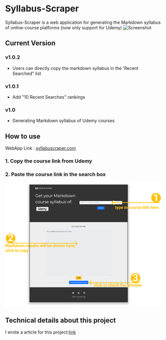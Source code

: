 # Syllabus-Scraper
Syllabus-Scraper is a web application for generating the Markdown syllabus of online-course platforms (now only support for Udemy)
![Screenshot](/services/web/project/static/images/projectgif.gif)

## Current Version
### v1.0.2
* Users can directly copy the markdown syllabus in the 'Recent Searched" list

### v1.0.1
* Add "10 Recent Searches" rankings

### v1.0
* Generating Markdown syllabus of Udemy courses

## How to use
WebApp Link : [syllabuscraper.com](https://syllabuscraper.com)
### 1. Copy the course link from Udemy 
### 2. Paste the course link in the search box
![Screenshot](/services/web/project/static/images/index.png)

## Technical details about this project
I wrote a article for this project:[link](https://medium.com/@effylh/building-an-online-course-syllabus-scraper-with-flask-udemyapi-postgresql-on-heroku-262b727e228b)
